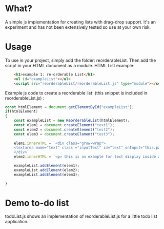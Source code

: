 <h1> What? </h1>

A simple js implementation for creating lists with drag-drop support.
It's an experiment and has not been extensively tested so use at your own risk.

<h1> Usage </h1>

To use in your project, simply add the folder: reorderableList. Then add the script in your HTML document as a module.
HTML List example:

```html
    <h1>example 1: re-orderable List</h1>
    <ul id="exampleList"></ul>
    <script src="reorderableList/reorderableList.js" type="module"></script>
```

Example js code to create a reorderable list: (this snippet is included in reorderableList.js) :

```js
const htmlElement = document.getElementById("exampleList");
if(htmlElement)
{
    const exampleList = new ReorderableList(htmlElement);
    const elem1 = document.createElement("test1");
    const elem2 = document.createElement("test2");
    const elem3 = document.createElement("test3");
    
    elem1.innerHTML = `<div class="grow-wrap">
    <textarea name="text" class ="inputText" id="text" onInput="this.parentNode.dataset.replicatedValue = this.value"> This is an example for input text inside a dragable list item.  </textarea>
    </div>`
    elem2.innerHTML = `<p> this is an example for text display inside a dragable list item </p>`

    exampleList.addElement(elem1);
    exampleList.addElement(elem2);
    exampleList.addElement(elem3);

}
```

<h1> Demo to-do list </h1>

todoList.js shows an implementation of reorderableList.js for a little todo list application.

